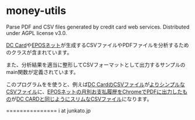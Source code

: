 money-utils
===========

Parse PDF and CSV files generated by credit card web services. Distributed under AGPL license v3.0.

[DC Card](https://club.dccard.co.jp/service/members/htmls/prp/login/prp.shtml)や[EPOSネット](https://www.eposcard.co.jp/member/)が生成するCSVファイルやPDFファイルを分析するためのクラスが含まれています。

また、分析結果を適当に整形してCSVフォーマットとして出力するサンプルのmain関数が定義されています。

このプログラムをを使うと、例えば[DC CardのCSVファイル](https://github.com/arcatdmz/money-utils/blob/master/example/201401.csv)が[よりシンプルなCSVファイル](https://github.com/arcatdmz/money-utils/blob/master/dccard2013.csv)に、[EPOSネットの月別お支払履歴をChromeでPDFに出力したもの](https://github.com/arcatdmz/money-utils/blob/master/example/201401.pdf)が[DC CARDと同じようにスリムなCSVファイル](https://github.com/arcatdmz/money-utils/blob/master/epos2013.csv)になります。

===============
i at junkato.jp
